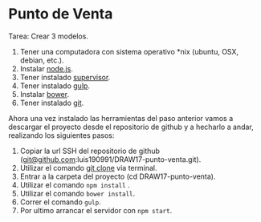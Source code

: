 Punto de Venta
===================
Tarea: Crear 3 modelos.

 1. Tener una computadora con sistema operativo *nix (ubuntu, OSX, debian, etc.).
 2. Instalar [node.js](https://nodejs.org/es/download/).
 3. Tener instalado [supervisor](https://www.npmjs.com/package/supervisor).
 4. Tener instalado [gulp](https://gulpjs.com/).
 5. Instalar [bower](https://bower.io/).
 6. Tener instalado [git](https://git-scm.com/).

Ahora una vez instalado las herramientas del paso anterior vamos a descargar el proyecto desde el repositorio de github y a hecharlo a andar, realizando los siguientes pasos:

 1. Copiar la url SSH del repositorio de github (git@github.com:luis190991/DRAW17-punto-venta.git).
 2. Utilizar el comando [git clone](https://git-scm.com/docs/git-clone) via terminal.
 3. Entrar a la carpeta del proyecto (cd DRAW17-punto-venta).
 4. Utilizar el comando `npm install` .
 5. Utilizar el comando `bower install`.
 6. Correr el comando `gulp`.
 7. Por ultimo arrancar el servidor con `npm start`.
